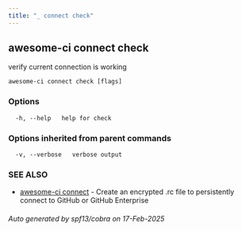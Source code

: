 ```yaml
---
title: "_ connect check"
---
```

## awesome-ci connect check

verify current connection is working

```
awesome-ci connect check [flags]
```

### Options

```
  -h, --help   help for check
```

### Options inherited from parent commands

```
  -v, --verbose   verbose output
```

### SEE ALSO

* [awesome-ci connect](./awesome-ci_connect)	 - Create an encrypted .rc file to persistently connect to GitHub or GitHub Enterprise

###### Auto generated by spf13/cobra on 17-Feb-2025

